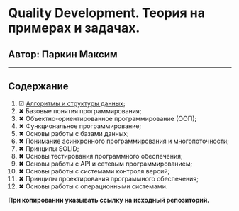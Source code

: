 # Quality Development. Теория на примерах и задачах.
## Автор: Паркин Максим
---
## Содержание
1. ☑ [Алгоритмы и структуры данных](https://github.com/PerrkMP/Quality-Development-RUS/blob/main/%D0%93%D0%BB%D0%B0%D0%B2%D0%B0%201%20-%20%D0%90%D0%BB%D0%B3%D0%BE%D1%80%D0%B8%D1%82%D0%BC%D1%8B%20%D0%B8%20%D1%81%D1%82%D1%80%D1%83%D0%BA%D1%82%D1%83%D1%80%D1%8B%20%D0%B4%D0%B0%D0%BD%D0%BD%D1%8B%D1%85.md);
2. ✖ Базовые понятия программирования;
3. ✖ Объектно-ориентированное программирование (ООП);
4. ✖ Функциональное программирование;
5. ✖ Основы работы с базами данных;
6. ✖ Понимание асинхронного программирования и многопоточности;
7. ✖ Принципы SOLID;
8. ✖ Основы тестирования программного обеспечения;
9. ✖ Основы работы с API и сетевым программированием;
10. ✖ Основы работы с системами контроля версий;
11. ✖ Принципы проектирования программного обеспечения;
12. ✖ Основы работы с операционными системами.

**При копировании указывать ссылку на исходный репозиторий.**
